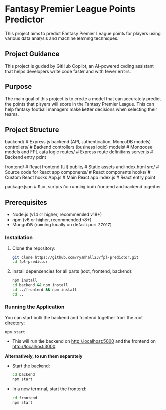 # Fantasy Premier League Points Predictor

This project aims to predict Fantasy Premier League points for players using various data analysis and machine learning techniques.

## Project Guidance

This project is guided by GitHub Copilot, an AI-powered coding assistant that helps developers write code faster and with fewer errors.

## Purpose

The main goal of this project is to create a model that can accurately predict the points that players will score in the Fantasy Premier League. This can help fantasy football managers make better decisions when selecting their teams.

## Project Structure

backend/           # Express.js backend (API, authentication, MongoDB models)
  controllers/     # Backend controllers (business logic)
  models/          # Mongoose models and FPL data logic
  routes/          # Express route definitions
  server.js        # Backend entry point

frontend/          # React frontend (UI)
  public/          # Static assets and index.html
  src/             # Source code for React app
    components/    # React components
    hooks/         # Custom React hooks
    App.js         # Main React app
    index.js       # React entry point

package.json       # Root scripts for running both frontend and backend together

## Prerequisites

- Node.js (v14 or higher, recommended v18+)
- npm (v6 or higher, recommended v8+)
- MongoDB (running locally on default port 27017)

### Installation

1. Clone the repository:
    ```sh
    git clone https://github.com/ryanhall23/fpl-predictor.git
    cd fpl-predictor
    ```

2. Install dependencies for all parts (root, frontend, backend):
    ```sh
    npm install
    cd backend && npm install
    cd ../frontend && npm install
    cd ..
    ```

### Running the Application

You can start both the backend and frontend together from the root directory:

```sh
npm start
```

- This will run the backend on [http://localhost:5000](http://localhost:5000) and the frontend on [http://localhost:3000](http://localhost:3000).

**Alternatively, to run them separately:**

- Start the backend:
    ```sh
    cd backend
    npm start
    ```
- In a new terminal, start the frontend:
    ```sh
    cd frontend
    npm start
    ```